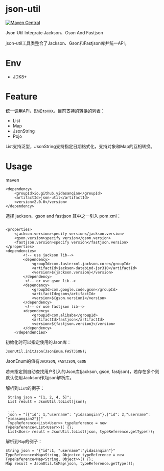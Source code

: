 # json-util
[![Maven Central](https://img.shields.io/badge/maven--central-2.0.0-blue.svg)](http://search.maven.org/#artifactdetails%7Cio.github.yidasanqian%7Cjson-util%7C2.0.0%7Cjar)

Json Util Integrate Jackson、Gson And Fastjson

json-util工具类整合了Jackson、Gson和Fastjson库并统一API。

# Env
- JDK8+

# Feature
统一调用API，形如`toXXX`。目前支持的转换的列表：
- List
- Map
- JsonString
- Pojo

List支持泛型，JsonString支持指定日期格式化，支持对象和Map的互相转换。


# Usage
maven
```
<dependency>
    <groupId>io.github.yidasanqian</groupId>
    <artifactId>json-util</artifactId>
    <version>2.0.0</version>          
</dependency>
```
选择 jackson、gson and fastjson 其中之一引入 pom.xml：
```

<properties>
    <jackson.version>specify version</jackson.version>
    <gson.version>specify version</gson.version>
    <fastjson.version>specify version</fastjson.version>
</properties>
<dependencies>
        <!-- use jackson lib-->
        <dependency>
            <groupId>com.fasterxml.jackson.core</groupId>
            <artifactId>jackson-databind-jsr310</artifactId>
            <version>${jackson.version}</version>          
        </dependency>
         <!-- or use gson lib-->
        <dependency>
            <groupId>com.google.code.gson</groupId>
            <artifactId>gson</artifactId>
            <version>${gson.version}</version>     
        </dependency>
         <!-- or use fastjson lib-->
        <dependency>
            <groupId>com.alibaba</groupId>
            <artifactId>fastjson</artifactId>
            <version>${fastjson.version}</version>      
        </dependency>
    </dependencies>
```

初始化时可以指定使用的Json库：
```
JsonUtil.initJson(JsonEnum.FASTJSON);
```
JsonEnum的值有`JACKSON`, `FASTJSON`, `GSON`

若未指定则自动查找用户引入的Json库(jackson, gson, fastjson)，若存在多个则默认使用Jackson作为json解析库。


解析到`List`的例子：
```
 String json = "[1, 2, 4, 5]";
 List result = JsonUtil.toList(json);
 
 ...
 json = "[{"id": 1,"username": "yidasanqian"},{"id": 2,"username": "yidasanqian2"}]"
 TypeReference<List<User>> typeReference = new TypeReference<List<User>>() {};
 List<User> result = JsonUtil.toList(json, typeReference.getType());
```
解析到`Map`的例子：
```
String json = "{"id":1, "username":"yidasanqian"}"
TypeReference<Map<String, Object>> typeReference = new TypeReference<Map<String, Object>>() {};
Map result = JsonUtil.toMap(json, typeReference.getType());
```
